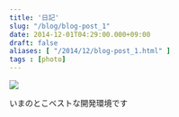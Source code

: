 ```yaml
---
title: '日記'
slug: "/blog/blog-post_1"
date: 2014-12-01T04:29:00.000+09:00
draft: false
aliases: [ "/2014/12/blog-post_1.html" ]
tags : [photo]
---
```


  
![](https://68.media.tumblr.com/14a260ea4c50d38ff10ea9263a5bcf44/tumblr_nfvwdh3vQV1rwrdpxo1_500.jpg)  

  
  

いまのとこベストな開発環境です